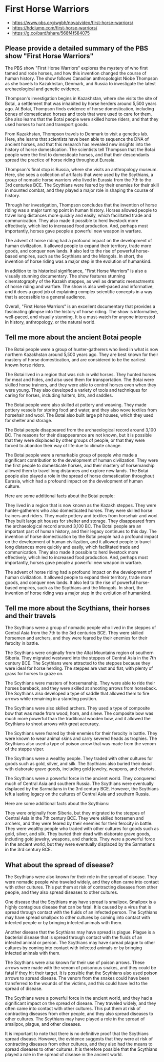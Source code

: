 # First Horse Warriors

* https://www.pbs.org/wgbh/nova/video/first-horse-warriors/
* https://hdclump.com/first-horse-warriors/
* https://g.co/bard/share/568f4f584075

## Please provide a detailed summary of the PBS show "First Horse Warriors"

The PBS show "First Horse Warriors" explores the mystery of who first tamed and rode horses, and how this invention changed the course of human history. The show follows Canadian anthropologist Niobe Thompson as she travels to Kazakhstan, Denmark, and Russia to investigate the latest archaeological and genetic evidence.

Thompson's investigation begins in Kazakhstan, where she visits the site of Botai, a settlement that was inhabited by horse herders around 5,500 years ago. At Botai, Thompson finds evidence of horse domestication, including bones of domesticated horses and tools that were used to care for them. She also learns that the Botai people were skilled horse riders, and that they used horses to hunt and transport goods.

From Kazakhstan, Thompson travels to Denmark to visit a genetics lab. Here, she learns that scientists have been able to sequence the DNA of ancient horses, and that this research has revealed new insights into the history of horse domestication. The scientists tell Thompson that the Botai people were the first to domesticate horses, and that their descendants spread the practice of horse riding throughout Eurasia.

Thompson's final stop is Russia, where she visits an anthropology museum. Here, she sees a collection of artifacts that were used by the Scythians, a group of nomadic horse warriors who lived in Eurasia from the 7th to the 3rd centuries BCE. The Scythians were feared by their enemies for their skill in mounted combat, and they played a major role in shaping the course of history.

Through her investigation, Thompson concludes that the invention of horse riding was a major turning point in human history. Horses allowed people to travel long distances more quickly and easily, which facilitated trade and communication. They also made it possible to herd livestock more effectively, which led to increased food production. And, perhaps most importantly, horses gave people a powerful new weapon in warfare.

The advent of horse riding had a profound impact on the development of human civilization. It allowed people to expand their territory, trade more goods, and conquer new lands. It also led to the rise of powerful horse-based empires, such as the Scythians and the Mongols. In short, the invention of horse riding was a major step in the evolution of humankind.

In addition to its historical significance, "First Horse Warriors" is also a visually stunning documentary. The show features stunning cinematography of the Kazakh steppes, as well as dramatic reenactments of horse riding and warfare. The show is also well-paced and informative, and it does a good job of explaining complex scientific concepts in a way that is accessible to a general audience.

Overall, "First Horse Warriors" is an excellent documentary that provides a fascinating glimpse into the history of horse riding. The show is informative, well-paced, and visually stunning. It is a must-watch for anyone interested in history, anthropology, or the natural world.


## Tell me more about the ancient Botai people

The Botai people were a group of hunter-gatherers who lived in what is now northern Kazakhstan around 5,500 years ago. They are best known for their mastery of horse domestication, and are considered to be the earliest known horse riders.

The Botai lived in a region that was rich in wild horses. They hunted horses for meat and hides, and also used them for transportation. The Botai were skilled horse trainers, and they were able to control horses even when they were young. They also developed a variety of tools and techniques for caring for horses, including halters, bits, and saddles.

The Botai people were also skilled at pottery and weaving. They made pottery vessels for storing food and water, and they also wove textiles from horsehair and wool. The Botai also built large pit houses, which they used for shelter and storage.

The Botai people disappeared from the archaeological record around 3,100 BC. The reasons for their disappearance are not known, but it is possible that they were displaced by other groups of people, or that they were forced to abandon their way of life due to climate change.

The Botai people were a remarkable group of people who made a significant contribution to the development of human civilization. They were the first people to domesticate horses, and their mastery of horsemanship allowed them to travel long distances and explore new lands. The Botai people also played a role in the spread of horse domestication throughout Eurasia, which had a profound impact on the development of human culture.

Here are some additional facts about the Botai people:

They lived in a region that is now known as the Kazakh steppes.
They were hunter-gatherers who also domesticated horses.
They were skilled horse trainers and riders.
They made pottery and textiles from horsehair and wool.
They built large pit houses for shelter and storage.
They disappeared from the archaeological record around 3,100 BC.
The Botai people are an important part of human history, and their legacy continues to this day. The invention of horse domestication by the Botai people had a profound impact on the development of human civilization, and it allowed people to travel long distances more quickly and easily, which facilitated trade and communication. They also made it possible to herd livestock more effectively, which led to increased food production. And, perhaps most importantly, horses gave people a powerful new weapon in warfare.

The advent of horse riding had a profound impact on the development of human civilization. It allowed people to expand their territory, trade more goods, and conquer new lands. It also led to the rise of powerful horse-based empires, such as the Scythians and the Mongols. In short, the invention of horse riding was a major step in the evolution of humankind.

## Tell me more about the Scythians, their horses and their travels

The Scythians were a group of nomadic people who lived in the steppes of Central Asia from the 7th to the 3rd centuries BCE. They were skilled horsemen and archers, and they were feared by their enemies for their ferocity in battle.

The Scythians were originally from the Altai Mountains region of southern Siberia. They migrated westward into the steppes of Central Asia in the 7th century BCE. The Scythians were attracted to the steppes because they were ideal for horse herding. The steppes are vast and flat, with plenty of grass for horses to graze on.

The Scythians were masters of horsemanship. They were able to ride their horses bareback, and they were skilled at shooting arrows from horseback. The Scythians also developed a type of saddle that allowed them to fire arrows while remaining in a standing position.

The Scythians were also skilled archers. They used a type of composite bow that was made from wood, horn, and sinew. The composite bow was much more powerful than the traditional wooden bow, and it allowed the Scythians to shoot arrows with great accuracy.

The Scythians were feared by their enemies for their ferocity in battle. They were known to wear animal skins and carry severed heads as trophies. The Scythians also used a type of poison arrow that was made from the venom of the steppe viper.

The Scythians were a wealthy people. They traded with other cultures for goods such as gold, silver, and silk. The Scythians also buried their dead with elaborate grave goods, including gold jewelry, weapons, and chariots.

The Scythians were a powerful force in the ancient world. They conquered much of Central Asia and southern Russia. The Scythians were eventually displaced by the Sarmatians in the 3rd century BCE. However, the Scythians left a lasting legacy on the cultures of Central Asia and southern Russia.

Here are some additional facts about the Scythians:

They were originally from Siberia, but they migrated to the steppes of Central Asia in the 7th century BCE.
They were skilled horsemen and archers, and they were feared by their enemies for their ferocity in battle.
They were wealthy people who traded with other cultures for goods such as gold, silver, and silk.
They buried their dead with elaborate grave goods, including gold jewelry, weapons, and chariots.
They were a powerful force in the ancient world, but they were eventually displaced by the Sarmatians in the 3rd century BCE.


## What about the spread of disease?


The Scythians were also known for their role in the spread of disease. They were nomadic people who traveled widely, and they often came into contact with other cultures. This put them at risk of contracting diseases from other people, and they also spread diseases to other cultures.

One disease that the Scythians may have spread is smallpox. Smallpox is a highly contagious disease that can be fatal. It is caused by a virus that is spread through contact with the fluids of an infected person. The Scythians may have spread smallpox to other cultures by coming into contact with infected people or by bringing infected animals with them.

Another disease that the Scythians may have spread is plague. Plague is a bacterial disease that is spread through contact with the fluids of an infected animal or person. The Scythians may have spread plague to other cultures by coming into contact with infected animals or by bringing infected animals with them.

The Scythians were also known for their use of poison arrows. These arrows were made with the venom of poisonous snakes, and they could be fatal if they hit their target. It is possible that the Scythians also used poison arrows to spread disease. The venom from the snakes could have been transferred to the wounds of the victims, and this could have led to the spread of disease.

The Scythians were a powerful force in the ancient world, and they had a significant impact on the spread of disease. They traveled widely, and they often came into contact with other cultures. This put them at risk of contracting diseases from other people, and they also spread diseases to other cultures. The Scythians may have played a role in the spread of smallpox, plague, and other diseases.

It is important to note that there is no definitive proof that the Scythians spread disease. However, the evidence suggests that they were at risk of contracting diseases from other cultures, and they also had the means to spread diseases to other cultures. It is therefore possible that the Scythians played a role in the spread of disease in the ancient world.

